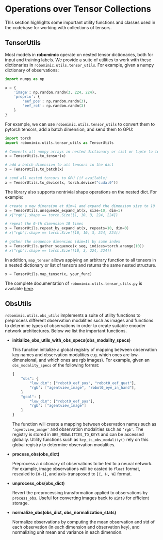 # Operations over Tensor Collections

This section highlights some important utility functions and classes used in the codebase for working with
collections of tensors.

## TensorUtils

Most models in **robomimic** operate on nested tensor dictionaries, both for input and training labels. We provide a suite of utilities to work with these dictionaries in `robomimic.utils.tensor_utils`. For example, given a numpy dictionary of observations:
```python
import numpy as np

x = {
    'image': np.random.randn(3, 224, 224),
    'proprio': {
        'eef_pos': np.random.randn(3),
        'eef_rot': np.random.randn(3)
    }
}
```

For example, we can use `robomimic.utils.tensor_utils` to convert them to pytorch tensors, add a batch dimension, and send them to GPU:

```python
import torch
import robomimic.utils.tensor_utils as TensorUtils

# Converts all numpy arrays in nested dictionary or list or tuple to torch tensors
x = TensorUtils.to_tensor(x)  

# add a batch dimension to all tensors in the dict
x = TensorUtils.to_batch(x)

# send all nested tensors to GPU (if available)
x = TensorUtils.to_device(x, torch.device("cuda:0"))
```

The library also supports nontrivial shape operations on the nested dict. For example:

```python
# create a new dimension at dim=1 and expand the dimension size to 10
x = TensorUtils.unsqueeze_expand_at(x, size=10, dim=1)  
# x["rgb"].shape == torch.Size([1, 10, 3, 224, 224])

# repeat the 0-th dimension 10 times
x = TensorUtils.repeat_by_expand_at(x, repeats=10, dim=0)  
# x["rgb"].shape == torch.Size([10, 10, 3, 224, 224])

# gather the sequence dimension (dim=1) by some index
x = TensorUtils.gather_sequence(x_seq, indices=torch.arange(10)) 
# x["rgb"].shape == torch.Size([10, 3, 224, 224])
```

In addition, `map_tensor` allows applying an arbitrary function to all tensors in a nested dictionary or list of tensors and returns the same nested structure.
```python
x = TensorUtils.map_tensor(x, your_func)
```

The complete documentation of `robomimic.utils.tensor_utils.py` is available [here](../api/robomimic.utils.html#module-robomimic.utils.tensor_utils).


## ObsUtils

`robomimic.utils.obs_utils` implements a suite of utility functions to preprocess different observation modalities such as images and functions to determine types of observations in order to create suitable encoder network architectures. Below we list the important functions.

- **initialize_obs_utils_with_obs_specs(obs_modality_specs)**
    
    This function initialize a global registry of mapping between observation key names and observation modalities e.g. which ones are low-dimensional, and which ones are rgb images). For example, given an `obs_modality_specs` of the following format:
    ```python
    {
        "obs": {
            "low_dim": ["robot0_eef_pos", "robot0_eef_quat"],
            "rgb": ["agentview_image", "robot0_eye_in_hand"],
        }
        "goal": {
            "low_dim": ["robot0_eef_pos"],
            "rgb": ["agentview_image"]
        }
    }

    ```
    The function will create a mapping between observation names such as `'agentview_image'` and observation modalities such as `'rgb'`. The registry is stored in `OBS_MODALITIES_TO_KEYS` and can be accessed globally. Utility functions such as `key_is_obs_modality()` rely on this global registry to determine observation modalities.

- **process_obs(obs_dict)**
    
    Preprocess a dictionary of observations to be fed to a neural network. For example, image observations will be casted to `float` format, rescaled to `[0-1]`, and axis-transposed to `[C, H, W]` format.

- **unprocess_obs(obs_dict)**

    Revert the preprocessing transformation applied to observations by `process_obs`. Useful for converting images back to `uint8` for efficient storage.

- **normalize_obs(obs_dict, obs_normalization_stats)**

    Normalize observations by computing the mean observation and std of each observation (in each dimension and observation key), and normalizing unit mean and variance in each dimension.